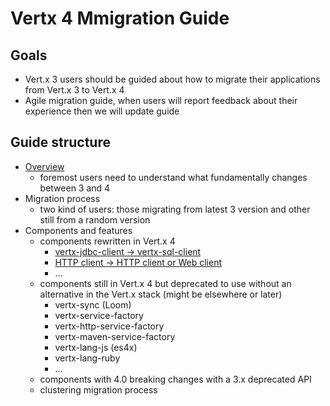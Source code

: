 # Vertx 4 Mmigration Guide

## Goals

- Vert.x 3 users should be guided about how to migrate their applications from Vert.x 3 to Vert.x 4
- Agile migration guide, when users will report feedback about their experience then we will update guide

## Guide structure

- [Overview](asciidoc/overview.adoc)
  - foremost users need to understand what fundamentally changes between 3 and 4
- Migration process
  - two kind of users: those migrating from latest 3 version and other still from a random version
- Components and features
  - components rewritten in Vert.x 4
    - [vertx-jdbc-client → vertx-sql-client](asciidoc/jdbc_client.adoc)
    - [HTTP client -> HTTP client or Web client](asciidoc/http_client.adoc)
    - ... 
  - components still in Vert.x 4 but deprecated to use without an alternative in the Vert.x stack (might be elsewhere or later)
     - vertx-sync (Loom)
     - vertx-service-factory
     - vertx-http-service-factory
     - vertx-maven-service-factory
     - vertx-lang-js (es4x)
     - vertx-lang-ruby
     - ...
  - components with 4.0 breaking changes with a 3.x deprecated API
  - clustering migration process
